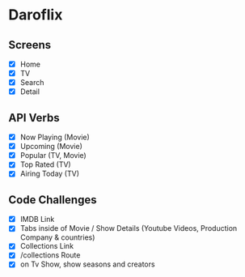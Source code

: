 # Daroflix

## Screens

- [x] Home
- [x] TV
- [x] Search
- [x] Detail

## API Verbs

- [x] Now Playing (Movie)
- [x] Upcoming (Movie)
- [x] Popular (TV, Movie)
- [x] Top Rated (TV)
- [x] Airing Today (TV)

## Code Challenges

- [x] IMDB Link
- [x] Tabs inside of Movie / Show Details (Youtube Videos, Production Company & countries)
- [x] Collections Link
- [x] /collections Route
- [x] on Tv Show, show seasons and creators
